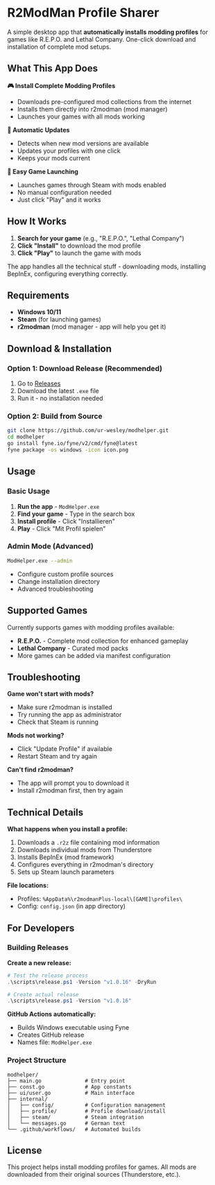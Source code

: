 # R2ModMan Profile Sharer

A simple desktop app that **automatically installs modding profiles** for games like R.E.P.O. and Lethal Company. One-click download and installation of complete mod setups.

## What This App Does

**🎮 Install Complete Modding Profiles**

- Downloads pre-configured mod collections from the internet
- Installs them directly into r2modman (mod manager)
- Launches your games with all mods working

**🔄 Automatic Updates**

- Detects when new mod versions are available
- Updates your profiles with one click
- Keeps your mods current

**🚀 Easy Game Launching**

- Launches games through Steam with mods enabled
- No manual configuration needed
- Just click "Play" and it works

## How It Works

1. **Search for your game** (e.g., "R.E.P.O.", "Lethal Company")
2. **Click "Install"** to download the mod profile
3. **Click "Play"** to launch the game with mods

The app handles all the technical stuff - downloading mods, installing BepInEx, configuring everything correctly.

## Requirements

- **Windows 10/11**
- **Steam** (for launching games)
- **r2modman** (mod manager - app will help you get it)

## Download & Installation

### Option 1: Download Release (Recommended)

1. Go to [Releases](https://github.com/ur-wesley/modhelper/releases)
2. Download the latest `.exe` file
3. Run it - no installation needed

### Option 2: Build from Source

```bash
git clone https://github.com/ur-wesley/modhelper.git
cd modhelper
go install fyne.io/fyne/v2/cmd/fyne@latest
fyne package -os windows -icon icon.png
```

## Usage

### Basic Usage

1. **Run the app** - `ModHelper.exe`
2. **Find your game** - Type in the search box
3. **Install profile** - Click "Installieren"
4. **Play** - Click "Mit Profil spielen"

### Admin Mode (Advanced)

```bash
ModHelper.exe --admin
```

- Configure custom profile sources
- Change installation directory
- Advanced troubleshooting

## Supported Games

Currently supports games with modding profiles available:

- **R.E.P.O.** - Complete mod collection for enhanced gameplay
- **Lethal Company** - Curated mod packs
- More games can be added via manifest configuration

## Troubleshooting

**Game won't start with mods?**

- Make sure r2modman is installed
- Try running the app as administrator
- Check that Steam is running

**Mods not working?**

- Click "Update Profile" if available
- Restart Steam and try again

**Can't find r2modman?**

- The app will prompt you to download it
- Install r2modman first, then try again

## Technical Details

**What happens when you install a profile:**

1. Downloads a `.r2z` file containing mod information
2. Downloads individual mods from Thunderstore
3. Installs BepInEx (mod framework)
4. Configures everything in r2modman's directory
5. Sets up Steam launch parameters

**File locations:**

- Profiles: `%AppData%\r2modmanPlus-local\[GAME]\profiles\`
- Config: `config.json` (in app directory)

## For Developers

### Building Releases

**Create a new release:**

```powershell
# Test the release process
.\scripts\release.ps1 -Version "v1.0.16" -DryRun

# Create actual release
.\scripts\release.ps1 -Version "v1.0.16"
```

**GitHub Actions automatically:**

- Builds Windows executable using Fyne
- Creates GitHub release
- Names file: `ModHelper.exe`

### Project Structure

```
modhelper/
├── main.go              # Entry point
├── const.go             # App constants
├── ui/user.go           # Main interface
├── internal/
│   ├── config/          # Configuration management
│   ├── profile/         # Profile download/install
│   ├── steam/           # Steam integration
│   └── messages.go      # German text
└── .github/workflows/   # Automated builds
```

## License

This project helps install modding profiles for games. All mods are downloaded from their original sources (Thunderstore, etc.).
